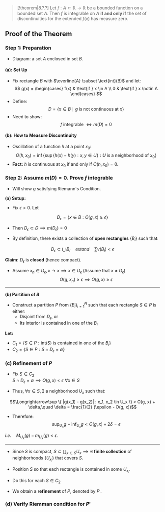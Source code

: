 
> [!theorem|8.?.?]
> Let $f : A \subset \mathbb{R} \to \mathbb{R}$ be a bounded function on a bounded set $A$. Then $f$ is integrable on $A$ **if and only if** the set of discontinuities for the extended $f(x)$ has measure zero.

## Proof of the Theorem

### Step 1: Preparation

- Diagram: a set $A$ enclosed in set $B$.
#### (a): Set Up

- Fix rectangle $B$ with $\overline{A} \subset \text{int}(B)$ and let:
$$
g(x) = \begin{cases}  
   f(x) & \text{if } x \in A \\  
   0 & \text{if } x \notin A  
\end{cases}
$$
- Define:
$$
D = \{ x \in B \mid g \text{ is not continuous at } x \}
$$
- Need to show:
$$
f \text{ integrable } \Leftrightarrow m(D) = 0
$$
#### (b): How to Measure Discontinuity

- Oscillation of a function $h$ at a point $x_0$:
$$
O(h, x_0) = \inf \left\{ \sup \left\{ h(x) - h(y) : x, y \in U \right\} : U \text{ is a neighborhood of } x_0 \right\}
$$
- **Fact:** $h$ is continuous at $x_0$ if and only if $O(h, x_0) = 0$.

### Step 2: Assume $m(D) = 0$. Prove $f$ integrable

- Will show $g$ satisfying Riemann's Condition.

**(a) Setup:**
- Fix $\epsilon > 0$. Let

$$D_{\epsilon} = \{ x \in B : O(g, x) \geq \epsilon \}$$

- Then $D_{\epsilon} \subset D \implies m(D_{\epsilon}) = 0$

- By definition, there exists a collection of **open rectangles** $\{ B_i \}$ such that:

$$D_{\epsilon} \subset \bigcup_i B_i \quad 	ext{and} \quad \sum v(B_i) < \epsilon$$

**Claim:** $D_{\epsilon}$ is **closed** (hence compact).

- Assume $x_n \in D_{\epsilon},  x \rightarrow x \implies x \in D_{\epsilon}$ (Assume that $x\ne D_{\epsilon}$)
$$O(g, x_n) \geq \epsilon \implies O(g, x) \geq \epsilon$$

---

**(b) Partition of $B$**

- Construct a partition $P$ from $\{ B_i \}_{i=1}^N$ such that each rectangle $S \in P$ is either:
  - Disjoint from $D_{\epsilon}$, or
  - Its interior is contained in one of the $B_i$

**Let:**
- $C_1 = \{ S \in P : 	\text{int}(S) 	\text{ is contained in one of the } B_i \}$
- $C_2 = \{ S \in P : S \cap D_{\epsilon} = \emptyset \}$

### (c) Refinement of $P$

- Fix $S \in C_2$  
  $S \cap D_{\epsilon} = \emptyset \implies O(g, x) < \epsilon \,\, \forall x \in S$

- Thus, $\forall x \in S, \exists$ a neighborhood $U_x$ such that:

$$\Longrightarrow\sup \{ |g(x_1) - g(x_2)| : x_1, x_2 \in U_x \} < O(g, x) + \delta,\quad \delta = \frac{1}{2} (\epsilon - O(g, x))$$

- Therefore:
$$\sup_{U_x} g - \inf_{U_x} g < O(g, x) + 2\delta = \epsilon$$

$i.e. \quad M_{U_x}(g) - m_{U_x}(g) < \epsilon.$

---

- Since $S$ is compact, $S \subset \bigcup_{x \in S} U_x \implies \exists$ **finite collection** of neighborhoods $\{ U_{x_i} \}$ that covers $S$.

- Position $S$ so that each rectangle is contained in some $U_{x_i}$.

- Do this for each $S \in C_2$

- We obtain a **refinement** of $P$, denoted by $P'$.
### (d) Verify Riemman condition for $P'$




